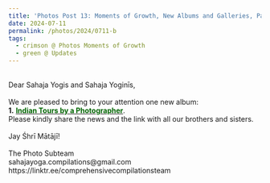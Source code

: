 ```yaml
---
title: 'Photos Post 13: Moments of Growth, New Albums and Galleries, Part 25'
date: 2024-07-11
permalink: /photos/2024/0711-b
tags:
  - crimson @ Photos Moments of Growth
  - green @ Updates
---
```


<p>
<br>
Dear Sahaja Yogis and Sahaja Yoginīs,<br>
<br>
We are pleased to bring to your attention one new album:<br>
<b>1.</b> <a href="https://imageevent.com/sahaja/momentsofgrowth/indiatoursbyrosalynannetildesley"><font color="DarkGreen"><b>Indian Tours by a Photographer</b></font></a>.<br>
Please kindly share the news and the link with all our brothers and sisters.<br>
<br>
Jay Śhrī Mātājī!<br>
<br>
The Photo Subteam<br>
sahajayoga.compilations@gmail.com<br>
https://linktr.ee/comprehensivecompilationsteam<br>
</p>